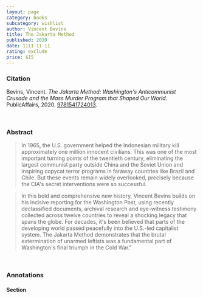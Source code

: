 ```yaml
---
layout: page
category: books
subcategory: wishlist
author: Vincent Bevins
title: The Jakarta Method
published: 2020
date: 1111-11-11
rating: exclude
price: $15
---
```


### Citation

Bevins, Vincent. *The Jakarta Method: Washington's Anticommunist Crusade and the Mass Murder Program that Shaped Our World.* PublicAffairs, 2020. [9781541724013](https://www.hachettebookgroup.com/titles/vincent-bevins/the-jakarta-method/9781541724013/).

<br>

### Abstract

> In 1965, the U.S. government helped the Indonesian military kill approximately one million innocent civilians. This was one of the most important turning points of the twentieth century, eliminating the largest communist party outside China and the Soviet Union and inspiring copycat terror programs in faraway countries like Brazil and Chile. But these events remain widely overlooked, precisely because the CIA's secret interventions were so successful.

> In this bold and comprehensive new history, Vincent Bevins builds on his incisive reporting for the Washington Post, using recently declassified documents, archival research and eye-witness testimony collected across twelve countries to reveal a shocking legacy that spans the globe. For decades, it's been believed that parts of the developing world passed peacefully into the U.S.-led capitalist system. The Jakarta Method demonstrates that the brutal extermination of unarmed leftists was a fundamental part of Washington's final triumph in the Cold War."

<br>

### Annotations

#### Section

<br>
